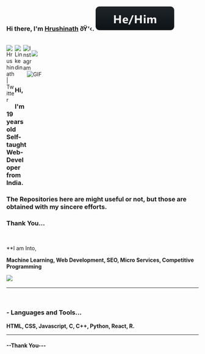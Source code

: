 ### Hi there, I'm [Hrushinath](https://gundahrushinath.github.io/) ðŸ‘‹.  <img src="https://raw.githubusercontent.com/8bithemant/8bithemant/master/svg/pronouns/hehim.svg" >


<br/>
<a href="https://twitter.com/hrushinath">
  <img align="left" alt="Hrushinath| Twitter" width="22px" src="https://cdn.jsdelivr.net/npm/simple-icons@v3/icons/twitter.svg" />
</a>
<a href="https://www.linkedin.com/in/gundahrushinath/">
  <img align="left" alt="Linkedin" width="22px" src="https://cdn.jsdelivr.net/npm/simple-icons@v3/icons/linkedin.svg" />
</a>
<a href="https://www.instagram.com/itsme_hrushi/">
  <img align="left" alt="Instagram" width="22px" src="https://cdn.jsdelivr.net/npm/simple-icons@v3/icons/instagram.svg" />
</a>

![](https://visitor-badge.glitch.me/badge?page_id=8bithemant.8bithemant)

<br />

<img align="right" height="270px" width="450px" alt="GIF" src="https://media.giphy.com/media/paVD7uL8uz6us/giphy.gif" />
<br />

### Hi,
### I'm 19 years old Self-taught Web-Developer from India.


### The Repositories here are might useful or not, but those are obtained with my sincere efforts.

### Thank You...

<br />


**I am Into,

**Machine Learning, Web Development, SEO, Micro Services, Competitive Programming**
<br />


<img src="https://github-readme-stats.vercel.app/api?username=GundaHrushinath_icons=true&title_color=fff&icon_color=79ff97&text_color=9f9f9f&bg_color=151515">

*************

<br />

### - Languages and Tools...
**HTML, CSS, Javascript, C, C++, Python, React, R.**
</p>

***********************************

#### --Thank You---
